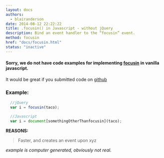 ```yaml
---
layout: docs
authors:
  - blairanderson
date: 2014-08-12 22:22:22
title: .focusin() in Javascript - without jQuery
description: Bind an event handler to the “focusin” event.
method: focusin
href: "docs/focusin.html"
status: "inactive"
---
```


#### Sorry, we do not have code examples for implementing [focusin](http://api.jquery.com/focusin/) in vanilla javascript.

It would be great if you submitted code on [github](https://github.com/blairanderson/without-jquery/blob/master/docs/focusin.md)

### Example:

```javascript
  //jQuery
  var i = focusin(taco);

  //Javascript
  var i = document[somethingOtherThanfocusin](taco);

```

**REASONS:**
> Faster, and creates an event upon xyz

*example is computer generated, obviously not real.*
